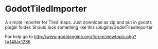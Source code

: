 # GodotTiledImporter
A simple importer for Tiled maps.
Just download as zip and put in godots plugin folder.
Should look something like this <godot-folder>/plugins/GodotTiledImporter

For help go to http://www.godotengine.org/forum/viewtopic.php?f=14&t=1236
